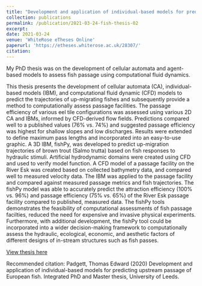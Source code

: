 ```yaml
---
title: "Development and application of individual-based models for predicting upstream passage of European fish [Thesis]"
collection: publications
permalink: /publication/2021-03-24-fish-thesis-02
excerpt: 
date: 2021-03-24
venue: 'WhiteRose eTheses Online'
paperurl: 'https://etheses.whiterose.ac.uk/28307/'
citation: 
---
```


My PhD thesis was on the development of cellular automata and agent-based models to assess fish passage using computational fluid dynamics. 

This thesis presents the development of cellular automata (CA), individual-based models (IBM), and computational fluid dynamic (CFD) models to predict the trajectories of up-migrating fishes and subsequently provide a method to computationally assess passage facilities.
The passage efficiency of various eel tile configurations was assessed using various 2D CA and IBMs, informed by CFD-derived flow fields. Predictions compared well to a published values (76% vs. 74%) and suggested passage efficiency was highest for shallow slopes and low discharges. Results were extended to define maximum pass lengths and incorporated into an easy-to-use graphic. A 3D IBM, fishPy, was developed to predict up-migration trajectories of brown trout (Salmo trutta) based on fish responses to hydraulic stimuli. Artificial hydrodynamic domains were created using CFD and used to verify model function. A CFD model of a passage facility on the River Esk was created based on collected bathymetry data, and compared well to measured velocity data. The IBM was applied to the passage facility and compared against measured passage metrics and fish trajectories. The fishPy model was able to accurately predict the attraction efficiency (100% vs. 96%) and passage efficiency (75% vs. 65%) of the River Esk passage facility compared to published, measured data. The fishPy tools demonstrates the feasibility of computational assessments of fish passage facilties, reduced the need for expensive and invasive physical experiments. Furthermore, with additional development, the fishPy tool could be incorporated into a wider decision-making framework to computationally assess the hydraulic, ecological, economic, and aesthetic factors of different designs of in-stream structures such as fish passes. 

[View thesis here](https://etheses.whiterose.ac.uk/28307/)

Recommended citation: Padgett, Thomas Edward  (2020) Development and application of individual-based models for predicting upstream passage of European fish. Integrated PhD and Master thesis, University of Leeds.

